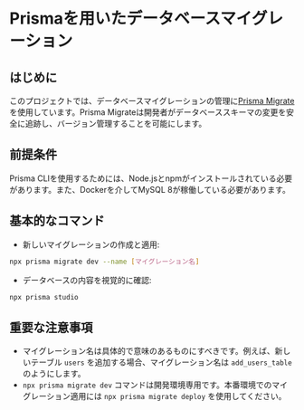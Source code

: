 # Prismaを用いたデータベースマイグレーション

## はじめに

このプロジェクトでは、データベースマイグレーションの管理に[Prisma Migrate](https://www.prisma.io/docs/concepts/components/prisma-migrate)を使用しています。Prisma Migrateは開発者がデータベーススキーマの変更を安全に追跡し、バージョン管理することを可能にします。

## 前提条件

Prisma CLIを使用するためには、Node.jsとnpmがインストールされている必要があります。また、Dockerを介してMySQL 8が稼働している必要があります。

## 基本的なコマンド

- 新しいマイグレーションの作成と適用:

```bash
npx prisma migrate dev --name [マイグレーション名]
```

- データベースの内容を視覚的に確認:

```bash
npx prisma studio
```

## 重要な注意事項

- マイグレーション名は具体的で意味のあるものにすべきです。例えば、新しいテーブル `users` を追加する場合、マイグレーション名は `add_users_table` のようにします。
- `npx prisma migrate dev` コマンドは開発環境専用です。本番環境でのマイグレーション適用には `npx prisma migrate deploy` を使用してください。
